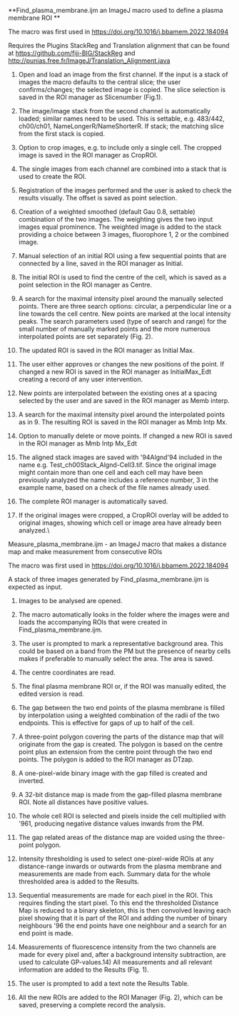 **Find_plasma_membrane.ijm an ImageJ macro used to define a plasma membrane ROI
**

The macro was first used in https://doi.org/10.1016/j.bbamem.2022.184094

Requires the Plugins StackReg and Translation alignment that can be found at https://github.com/fiji-BIG/StackReg and http://punias.free.fr/ImageJ/Translation_Alignment.java

1) Open and load an image from the first channel. If the input is a stack of images the macro defaults to the central slice; the user confirms/changes; the selected image is copied. The slice selection is saved in the ROI manager as Slicenumber (Fig.1).

2) The image/image stack from the second channel is automatically loaded; similar names need to be used. This is settable, e.g. 483/442, ch00/ch01, NameLongerR/NameShorterR. If stack; the matching slice from the first stack is copied.

3) Option to crop images, e.g. to include only a single cell. The cropped image is saved in the ROI manager as CropROI.

4) The single images from each channel are combined into a stack that is used to create the ROI.

5) Registration of the images performed and the user is asked to check the results visually. The offset is saved as point selection.

6) Creation of a weighted smoothed (default Gau 0.8, settable) combination of the two images. The weighting gives the two input images equal prominence. The weighted image is added to the stack providing a choice between 3 images, fluorophore 1, 2 or the combined image.

7) Manual selection of an initial ROI using a few sequential points that are connected by a line, saved in the ROI manager as Initial.

8) The initial ROI is used to find the centre of the cell, which is saved as a point selection in the ROI manager as Centre.

9) A search for the maximal intensity pixel around the manually selected points. There are three search options: circular, a perpendicular line or a line towards the cell centre. New points are marked at the local intensity peaks. The search parameters used (type of search and range) for the small number of manually marked points and the more numerous interpolated points are set separately (Fig. 2).

10) The updated ROI is saved in the ROI manager as Initial Max.

11) The user either approves or changes the new positions of the point. If changed a new ROI is saved in the ROI manager as InitialMax_Edt creating a record of any user intervention.

12) New points are interpolated between the existing ones at a spacing selected by the user and are saved in the ROI manager as Memb interp.

13) A search for the maximal intensity pixel around the interpolated points as in 9. The resulting ROI is saved in the ROI manager as Mmb Intp Mx.

14) Option to manually delete or move points. If changed a new ROI is saved in the ROI manager as Mmb Intp Mx_Edt

15) The aligned stack images are saved with \'94Algnd\'94 included in the name e.g. Test_ch00Stack_Algnd-Cell3.tif. Since the original image might contain more than one cell and each cell may have been previously analyzed the name includes a reference number, 3 in the example name, based on a check of the file names already used.

16) The complete ROI manager is automatically saved.

17) If the original images were cropped, a CropROI overlay will be added to original images, showing which cell or image area have already been analyzed.\



Measure_plasma_membrane.ijm - an ImageJ macro that makes a distance map and make measurement from consecutive ROIs

The macro was first used in https://doi.org/10.1016/j.bbamem.2022.184094

A stack of three images generated by Find_plasma_membrane.ijm is expected as input.

1) Images to be analysed are opened.

2) The macro automatically looks in the folder where the images were and loads the accompanying ROIs that were created in Find_plasma_membrane.ijm.

3) The user is prompted to mark a representative background area. This could be based on a band from the PM but the presence of nearby cells makes if preferable to manually select the area. The area is saved.

4) The centre coordinates are read.

5) The final plasma membrane ROI or, if the ROI was manually edited, the edited version is read.

6) The gap between the two end points of the plasma membrane is filled by interpolation using a weighted combination of the radii of the two endpoints. This is effective for gaps of up to half of the cell.

7) A three-point polygon covering the parts of the distance map that will originate from the gap is created. The polygon is based on the centre point plus an extension from the centre point through the two end points. The polygon is added to the ROI manager as DTzap.

8) A one-pixel-wide binary image with the gap filled is created and inverted.

9) A 32-bit distance map is made from the gap-filled plasma membrane ROI. Note all distances have positive values.

10) The whole cell ROI is selected and pixels inside the cell multiplied with \'961, producing negative distance values inwards from the PM.

11) The gap related areas of the distance map are voided using the three-point polygon.

12) Intensity thresholding is used to select one-pixel-wide ROIs at any distance-range inwards or outwards from the plasma membrane and measurements are made from each. Summary data for the whole thresholded area is added to the Results.

13) Sequential measurements are made for each pixel in the ROI. This requires finding the start pixel. To this end the thresholded Distance Map is reduced to a binary skeleton, this is then convolved leaving each pixel showing that it is part of the ROI and adding the number of binary neighbours \'96 the end points have one neighbour and a search for an end point is made.

14) Measurements of fluorescence intensity from the two channels are made for every pixel and, after a background intensity subtraction, are used to calculate GP-values.14) All measurements and all relevant information are added to the Results (Fig. 1).

15) The user is prompted to add a text note the Results Table.

16) All the new ROIs are added to the ROI Manager (Fig. 2), which can be saved, preserving a complete record the analysis.

